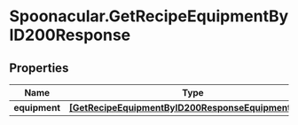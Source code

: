 # Spoonacular.GetRecipeEquipmentByID200Response

## Properties

Name | Type | Description | Notes
------------ | ------------- | ------------- | -------------
**equipment** | [**[GetRecipeEquipmentByID200ResponseEquipmentInner]**](GetRecipeEquipmentByID200ResponseEquipmentInner.md) |  | 


